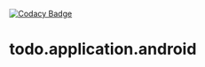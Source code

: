 [![Codacy Badge](https://api.codacy.com/project/badge/Grade/d67fa415fef44c558abee204e34a5843)](https://www.codacy.com/manual/batdemir/todo.application.android?utm_source=github.com&amp;utm_medium=referral&amp;utm_content=batdemir/todo.application.android&amp;utm_campaign=Badge_Grade)
# todo.application.android
